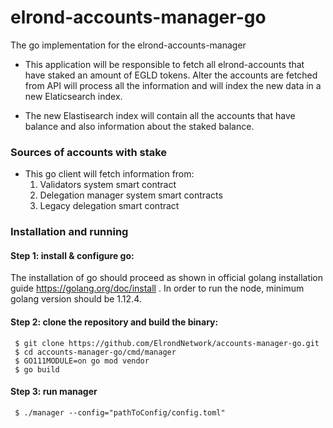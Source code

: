 # elrond-accounts-manager-go

The go implementation for the elrond-accounts-manager

- This application will be responsible to fetch all elrond-accounts that have staked an amount of EGLD tokens. 
Alter the accounts are fetched from API will process all the information and will index the new data 
in a new Elaticsearch index.

- The new Elastisearch index will contain all the accounts that have balance and also information 
about the staked balance.

### Sources of accounts with stake

- This go client will fetch information from:
    1. Validators system smart contract
    2. Delegation manager system smart contracts
    3. Legacy delegation smart contract
    

### Installation and running


#### Step 1: install & configure go:

The installation of go should proceed as shown in official golang 
installation guide https://golang.org/doc/install . In order to run the node, minimum golang 
version should be 1.12.4.


#### Step 2: clone the repository and build the binary:

```
 $ git clone https://github.com/ElrondNetwork/accounts-manager-go.git
 $ cd accounts-manager-go/cmd/manager
 $ GO111MODULE=on go mod vendor
 $ go build
```

#### Step 3: run manager
```
 $ ./manager --config="pathToConfig/config.toml"
```

